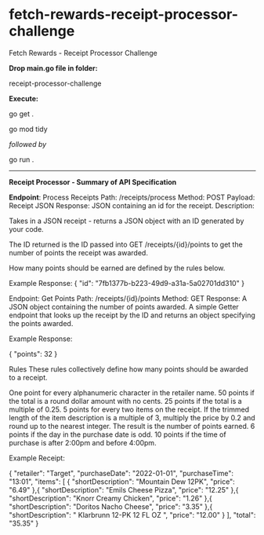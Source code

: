 # fetch-rewards-receipt-processor-challenge

Fetch Rewards - Receipt Processor Challenge

**Drop main.go file in folder:**

   receipt-processor-challenge

**Execute:**

go get .

go mod tidy

   _followed by_

go run .
   
-------------------------------------------------------

**Receipt Processor  -  Summary of API Specification**

**Endpoint**: Process Receipts
Path: /receipts/process
Method: POST
Payload: Receipt JSON
Response: JSON containing an id for the receipt.
Description:

Takes in a JSON receipt - returns a JSON object with an ID generated by your code.

The ID returned is the ID passed into GET /receipts/{id}/points to get the number of points the receipt was awarded.

How many points should be earned are defined by the rules below.

Example Response:
{ "id": "7fb1377b-b223-49d9-a31a-5a02701dd310" }

Endpoint: Get Points
Path: /receipts/{id}/points
Method: GET
Response: A JSON object containing the number of points awarded.
A simple Getter endpoint that looks up the receipt by the ID and returns an object specifying the points awarded.

Example Response:

{ "points": 32 }

Rules
These rules collectively define how many points should be awarded to a receipt.

One point for every alphanumeric character in the retailer name.
50 points if the total is a round dollar amount with no cents.
25 points if the total is a multiple of 0.25.
5 points for every two items on the receipt.
If the trimmed length of the item description is a multiple of 3, multiply the price by 0.2 and round up to the nearest integer. The result is the number of points earned.
6 points if the day in the purchase date is odd.
10 points if the time of purchase is after 2:00pm and before 4:00pm.


Example Receipt:

{
  "retailer": "Target",
  "purchaseDate": "2022-01-01",
  "purchaseTime": "13:01",
  "items": [
     {
      "shortDescription": "Mountain Dew 12PK",
      "price": "6.49"
    },{
      "shortDescription": "Emils Cheese Pizza",
      "price": "12.25"
    },{
      "shortDescription": "Knorr Creamy Chicken",
      "price": "1.26"
    },{
      "shortDescription": "Doritos Nacho Cheese",
      "price": "3.35"
    },{
      "shortDescription": "   Klarbrunn 12-PK 12 FL OZ  ",
      "price": "12.00"
    }
  ],
  "total": "35.35"
}
